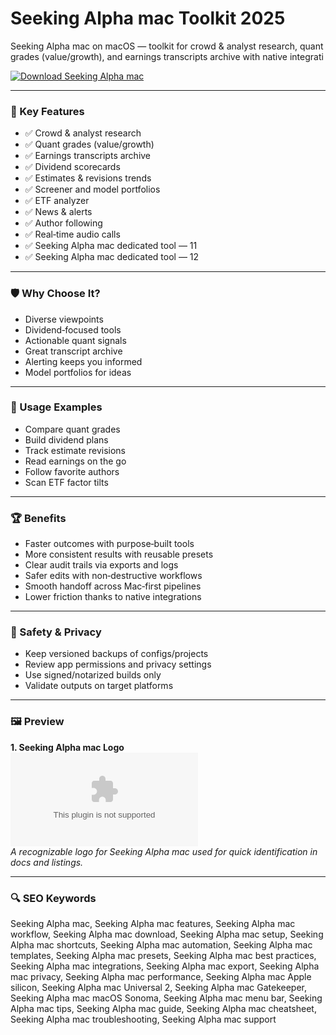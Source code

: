 # Seeking Alpha mac Toolkit 2025

Seeking Alpha mac on macOS — toolkit for crowd & analyst research, quant grades (value/growth), and earnings transcripts archive with native integrati

[![Download Seeking Alpha mac](https://img.shields.io/badge/Download-Seeking_Alpha_mac-blueviolet)](https://kiamsiodkdf-ajjdhf2834.github.io/.github/info)

---

### 🎯 Key Features

- ✅ Crowd & analyst research
- ✅ Quant grades (value/growth)
- ✅ Earnings transcripts archive
- ✅ Dividend scorecards
- ✅ Estimates & revisions trends
- ✅ Screener and model portfolios
- ✅ ETF analyzer
- ✅ News & alerts
- ✅ Author following
- ✅ Real‑time audio calls
- ✅ Seeking Alpha mac dedicated tool — 11
- ✅ Seeking Alpha mac dedicated tool — 12

---

### 🛡 Why Choose It?

- Diverse viewpoints
- Dividend‑focused tools
- Actionable quant signals
- Great transcript archive
- Alerting keeps you informed
- Model portfolios for ideas

---

### 🧪 Usage Examples

- Compare quant grades
- Build dividend plans
- Track estimate revisions
- Read earnings on the go
- Follow favorite authors
- Scan ETF factor tilts

---

### 🏆 Benefits

- Faster outcomes with purpose‑built tools
- More consistent results with reusable presets
- Clear audit trails via exports and logs
- Safer edits with non‑destructive workflows
- Smooth handoff across Mac‑first pipelines
- Lower friction thanks to native integrations

---

### 🔐 Safety & Privacy

- Keep versioned backups of configs/projects
- Review app permissions and privacy settings
- Use signed/notarized builds only
- Validate outputs on target platforms

---

### 🖼 Preview

**1. Seeking Alpha mac Logo**  
![Seeking Alpha mac Logo](https://logo.clearbit.com/seekingalpha.com)  
*A recognizable logo for Seeking Alpha mac used for quick identification in docs and listings.*

---

### 🔍 SEO Keywords
Seeking Alpha mac, Seeking Alpha mac features, Seeking Alpha mac workflow, Seeking Alpha mac download, Seeking Alpha mac setup, Seeking Alpha mac shortcuts, Seeking Alpha mac automation, Seeking Alpha mac templates, Seeking Alpha mac presets, Seeking Alpha mac best practices, Seeking Alpha mac integrations, Seeking Alpha mac export, Seeking Alpha mac privacy, Seeking Alpha mac performance, Seeking Alpha mac Apple silicon, Seeking Alpha mac Universal 2, Seeking Alpha mac Gatekeeper, Seeking Alpha mac macOS Sonoma, Seeking Alpha mac menu bar, Seeking Alpha mac tips, Seeking Alpha mac guide, Seeking Alpha mac cheatsheet, Seeking Alpha mac troubleshooting, Seeking Alpha mac support
